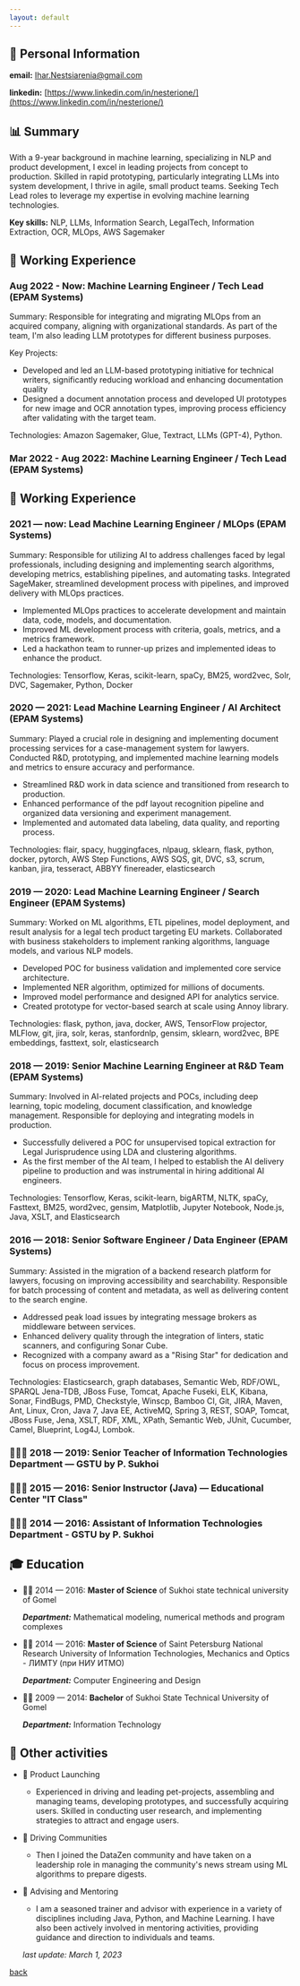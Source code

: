 ```yaml
---
layout: default
---
```


## 🤵 Personal Information

**email:** Ihar.Nestsiarenia@gmail.com

**linkedin:** [https://www.linkedin.com/in/nesterione/](https://www.linkedin.com/in/nesterione/)

## 📊 Summary

With a 9-year background in machine learning, specializing in NLP and product development, I excel in leading projects from concept to production. Skilled in rapid prototyping, particularly integrating LLMs into system development, I thrive in agile, small product teams. Seeking Tech Lead roles to leverage my expertise in evolving machine learning technologies.

**Key skills:** NLP, LLMs, Information Search, LegalTech, Information Extraction, OCR, MLOps, AWS Sagemaker

## 🔨 Working Experience

### **Aug 2022 - Now: Machine Learning Engineer / Tech Lead (**EPAM Systems**)**

Summary: Responsible for integrating and migrating MLOps from an acquired company, aligning with organizational standards. As part of the team, I'm also leading LLM prototypes for different business purposes.

Key Projects: 

- Developed and led an LLM-based prototyping initiative for technical writers, significantly reducing workload and enhancing documentation quality
- Designed a document annotation process and developed UI prototypes for new image and OCR annotation types, improving process efficiency after validating with the target team.

Technologies: Amazon Sagemaker, Glue, Textract, LLMs (GPT-4), Python.

### **Mar 2022 - Aug 2022: Machine Learning Engineer / Tech Lead (**EPAM Systems**)**

## 🔨 Working Experience

### 2021 — now: Lead Machine Learning Engineer / MLOps (EPAM Systems)

Summary: Responsible for utilizing AI to address challenges faced by legal professionals, including designing and implementing search algorithms, developing metrics, establishing pipelines, and automating tasks. Integrated SageMaker, streamlined development process with pipelines, and improved delivery with MLOps practices.

- Implemented MLOps practices to accelerate development and maintain data, code, models, and documentation.
- Improved ML development process with criteria, goals, metrics, and a metrics framework.
- Led a hackathon team to runner-up prizes and implemented ideas to enhance the product.

Technologies: Tensorflow, Keras, scikit-learn, spaCy, BM25, word2vec, Solr, DVC, Sagemaker, Python, Docker

### 2020 — 2021: Lead Machine Learning Engineer / AI Architect (EPAM Systems)

Summary: Played a crucial role in designing and implementing document processing services for a case-management system for lawyers. Conducted R&D, prototyping, and implemented machine learning models and metrics to ensure accuracy and performance.

- Streamlined R&D work in data science and transitioned from research to production.
- Enhanced performance of the pdf layout recognition pipeline and organized data versioning and experiment management.
- Implemented and automated data labeling, data quality, and reporting process.

Technologies: flair, spacy, huggingfaces, nlpaug, sklearn, flask, python, docker, pytorch, AWS Step Functions, AWS SQS, git, DVC, s3, scrum, kanban, jira, tesseract, ABBYY finereader, elasticsearch

### 2019 — 2020: Lead Machine Learning Engineer / Search Engineer (EPAM Systems)

Summary: Worked on ML algorithms, ETL pipelines, model deployment, and result analysis for a legal tech product targeting EU markets. Collaborated with business stakeholders to implement ranking algorithms, language models, and various NLP models.

- Developed POC for business validation and implemented core service architecture.
- Implemented NER algorithm, optimized for millions of documents.
- Improved model performance and designed API for analytics service.
- Created prototype for vector-based search at scale using Annoy library.

Technologies: flask, python, java, docker, AWS, TensorFlow projector, MLFlow, git, jira, solr, keras, stanfordnlp, gensim, sklearn, word2vec, BPE embeddings, fasttext, solr, elasticsearch

### 2018 — 2019: Senior Machine Learning Engineer at R&D Team (EPAM Systems)

Summary: Involved in AI-related projects and POCs, including deep learning, topic modeling, document classification, and knowledge management. Responsible for deploying and integrating models in production.

- Successfully delivered a POC for unsupervised topical extraction for Legal Jurisprudence using LDA and clustering algorithms.
- As the first member of the AI team, I helped to establish the AI delivery pipeline to production and was instrumental in hiring additional AI engineers.

Technologies: Tensorflow, Keras, scikit-learn, bigARTM, NLTK, spaCy, Fasttext, BM25, word2vec, gensim, Matplotlib, Jupyter Notebook, Node.js, Java, XSLT, and Elasticsearch

### 2016 — 2018: Senior Software Engineer / Data Engineer (EPAM Systems)

Summary: Assisted in the migration of a backend research platform for lawyers, focusing on improving accessibility and searchability. Responsible for batch processing of content and metadata, as well as delivering content to the search engine.

- Addressed peak load issues by integrating message brokers as middleware between services.
- Enhanced delivery quality through the integration of linters, static scanners, and configuring Sonar Cube.
- Recognized with a company award as a "Rising Star" for dedication and focus on process improvement.

Technologies: Elasticsearch, graph databases, Semantic Web, RDF/OWL, SPARQL Jena-TDB, JBoss Fuse, Tomcat, Apache Fuseki, ELK, Kibana, Sonar, FindBugs, PMD, Checkstyle, Winscp, Bamboo CI, Git, JIRA, Maven, Ant, Linux, Cron, Java 7, Java EE, ActiveMQ, Spring 3, REST, SOAP, Tomcat, JBoss Fuse, Jena, XSLT, RDF, XML, XPath, Semantic Web, JUnit, Cucumber, Camel, Blueprint, Log4J, Lombok.

### 🧑🏻‍🏫 2018 — 2019: Senior Teacher of Information Technologies Department — GSTU by P. Sukhoi

### 🧑🏻‍🏫 2015 — 2016: Senior Instructor (Java) — Educational Center "IT Class"

### 🧑🏻‍🏫 2014 — 2016: Assistant of Information Technologies Department - GSTU by P. Sukhoi

## 🎓 Education

- 👦🏻 2014 — 2016: **Master of Science** of Sukhoi state technical university of Gomel
    
    ***Department:*** Mathematical modeling, numerical methods and program complexes
    
- 👦🏻 2014 — 2016: **Master of Science** of Saint Petersburg National Research University of Information Technologies, Mechanics and Optics - ЛИМТУ (при НИУ ИТМО)
    
    ***Department:*** Computer Engineering and Design
    
- 👶🏻 2009 — 2014: **Bachelor** of Sukhoi State Technical University of Gomel
    
    ***Department:*** Information Technology
    

## 🧭 Other activities

- 🚀 Product Launching
    - Experienced in driving and leading pet-projects, assembling and managing teams, developing prototypes, and successfully acquiring users. Skilled in conducting user research, and implementing strategies to attract and engage users.
- 📢 Driving Communities
    - Then I joined the DataZen community and have taken on a leadership role in managing the community's news stream using ML algorithms to prepare digests.
- 🦉 Advising and Mentoring
    - I am a seasoned trainer and advisor with experience in a variety of disciplines including Java, Python, and Machine Learning. I have also been actively involved in mentoring activities, providing guidance and direction to individuals and teams.
    
    *last update: March 1, 2023*

[back](./)
